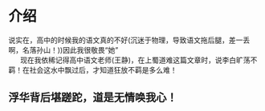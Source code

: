 # 介绍

说实在，高中的时候我的语文真的不好(沉迷于物理，导致语文拖后腿，差一丢啊，名落孙山！))因此我很敬畏“她”
</br>
&nbsp;&nbsp;&nbsp;&nbsp;&nbsp;&nbsp;现在我依稀记得高中语文老师(王静)，在上蜀道难这篇文章时，说李白旷荡不羁！在社会这水中飘过后，才知道狂放不羁是多么难！
</br>

## 浮华背后堪蹉跎，道是无情唤我心！